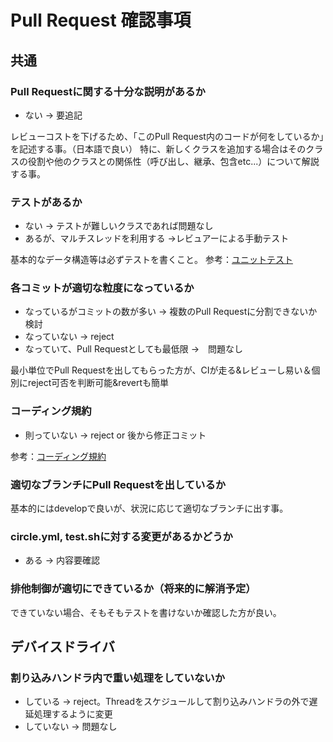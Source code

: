 Pull Request 確認事項
====================

共通
---
### Pull Requestに関する十分な説明があるか
* ない → 要追記

レビューコストを下げるため、「このPull Request内のコードが何をしているか」を記述する事。（日本語で良い）
特に、新しくクラスを追加する場合はそのクラスの役割や他のクラスとの関係性（呼び出し、継承、包含etc...）について解説する事。

### テストがあるか
* ない → テストが難しいクラスであれば問題なし
* あるが、マルチスレッドを利用する →レビュアーによる手動テスト

基本的なデータ構造等は必ずテストを書くこと。
参考：[ユニットテスト](doc/test.md)

### 各コミットが適切な粒度になっているか
* なっているがコミットの数が多い → 複数のPull Requestに分割できないか検討
* なっていない → reject
* なっていて、Pull Requestとしても最低限 →　問題なし

最小単位でPull Requestを出してもらった方が、CIが走る&レビューし易い＆個別にreject可否を判断可能&revertも簡単

### コーディング規約
* 則っていない → reject or 後から修正コミット

参考：[コーディング規約](codingstyle.md)

### 適切なブランチにPull Requestを出しているか

基本的にはdevelopで良いが、状況に応じて適切なブランチに出す事。

### circle.yml, test.shに対する変更があるかどうか
* ある → 内容要確認

### 排他制御が適切にできているか（将来的に解消予定）
できていない場合、そもそもテストを書けないか確認した方が良い。

デバイスドライバ
---------------
### 割り込みハンドラ内で重い処理をしていないか
* している → reject。Threadをスケジュールして割り込みハンドラの外で遅延処理するように変更
* していない → 問題なし